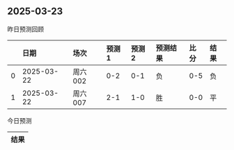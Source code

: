 

 ## 2025-03-23

昨日预测回顾

|    | 日期         | 场次    | 预测1   | 预测2   | 预测结果   | 比分   | 结果   |
|---:|:-----------|:------|:------|:------|:-------|:-----|:-----|
|  0 | 2025-03-22 | 周六002 | 0-2   | 0-1   | 负      | 0-5  | 负    |
|  1 | 2025-03-22 | 周六007 | 2-1   | 1-0   | 胜      | 0-0  | 平    |

今日预测

| 结果   |
|------|